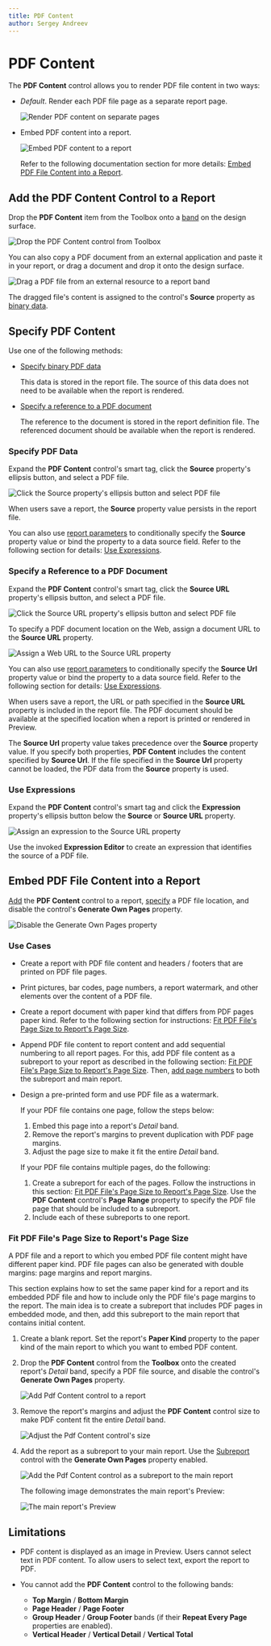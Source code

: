 ```yaml
---
title: PDF Content
author: Sergey Andreev
---
```


# PDF Content

The **PDF Content** control allows you to render PDF file content in two ways:

* *Default*. Render each PDF file page as a separate report page.
    
    ![Render PDF content on separate pages](../../../../../images/eurd-win-pdf-content-diagram.png)

* Embed PDF content into a report.

    ![Embed PDF content to a report](../../../../../images/xrpdfcontent-generate-own-pages-on.png)

    Refer to the following documentation section for more details: [Embed PDF File Content into a Report](#embed-pdf-file-content-into-a-report).

## Add the PDF Content Control to a Report

Drop the **PDF Content** item from the Toolbox onto a [band](../../introduction-to-banded-reports.md) on the design surface.

![Drop the PDF Content control from Toolbox](../../../../../images/xrpdfcontent-drop-from-toolbox.png)

You can also copy a PDF document from an external application and paste it in your report, or drag a document and drop it onto the design surface.

![Drag a PDF file from an external resource to a report band](../../../../../images/xrpdfcontent-drag-file.png)

The dragged file's content is assigned to the control's **Source** property as [binary data](#specify-pdf-data).

## Specify PDF Content

Use one of the following methods:

* [Specify binary PDF data](#specify-pdf-data)

    This data is stored in the report file. The source of this data does not need to be available when the report is rendered.

* [Specify a reference to a PDF document](#specify-a-reference-to-a-pdf-document)

    The reference to the document is stored in the report definition file. The referenced document should be available when the report is rendered.

### Specify PDF Data

Expand the **PDF Content** control's smart tag, click the **Source** property's ellipsis button, and select a PDF file.

![Click the Source property's ellipsis button and select PDF file](../../../../../images/xrpdfcontent-source-ellipsis.png)

When users save a report, the **Source** property value persists in the report file.

You can also use [report parameters](../../use-report-parameters.md) to conditionally specify the **Source** property value or bind the property to a data source field. Refer to the following section for details: [Use Expressions](#use-expressions).

### Specify a Reference to a PDF Document

Expand the **PDF Content** control's smart tag, click the **Source URL** property's ellipsis button, and select a PDF file.

![Click the Source URL property's ellipsis button and select PDF file](../../../../../images/xrpdfcontent-sourceurl-ellipsis.png)

To specify a PDF document location on the Web, assign a document URL to the **Source URL** property.

![Assign a Web URL to the Source URL property](../../../../../images/xrpdfcontent-sourceurl.png)

You can also use [report parameters](../../use-report-parameters.md) to conditionally specify the **Source Url** property value or bind the property to a data source field. Refer to the following section for details: [Use Expressions](#use-expressions).

When users save a report, the URL or path specified in the **Source URL** property is included in the report file. The PDF document should be available at the specified location when a report is printed or rendered in Preview.

The **Source Url** property value takes precedence over the **Source** property value. If you specify both properties, **PDF Content** includes the content specified by **Source Url**. If the file specified in the **Source Url** property cannot be loaded, the PDF data from the **Source** property is used.

### Use Expressions

Expand the **PDF Content** control's smart tag and click the **Expression** property's ellipsis button below the **Source** or **Source URL** property.

![Assign an expression to the Source URL property](../../../../../images/xrpdfcontent-sourceurl-expression.png)

Use the invoked **Expression Editor** to create an expression that identifies the source of a PDF file.

## Embed PDF File Content into a Report

[Add](#add-the-pdf-content-control-to-a-report) the **PDF Content** control to a report, [specify](#specify-pdf-content) a PDF file location, and disable the control's **Generate Own Pages** property.

![Disable the Generate Own Pages property](../../../../../images/disable-generate-own-pages-property.png)

### Use Cases

* Create a report with PDF file content and headers / footers that are printed on PDF file pages.

* Print pictures, bar codes, page numbers, a report watermark, and other elements over the content of a PDF file.

* Create a report document with paper kind that differs from PDF pages paper kind. Refer to the following section for instructions: [Fit PDF File's Page Size to Report's Page Size](#fit-pdf-files-page-size-to-reports-page-size).

* Append PDF file content to report content and add sequential numbering to all report pages. For this, add PDF file content as a subreport to your report as described in the following section: [Fit PDF File's Page Size to Report's Page Size](#fit-pdf-files-page-size-to-reports-page-size). Then, [add page numbers](../../add-navigation/add-page-numbers.md) to both the subreport and main report. 

* Design a pre-printed form and use PDF file as a watermark.

    If your PDF file contains one page, follow the steps below:
    1. Embed this page into a report's *Detail* band.
    2. Remove the report's margins to prevent duplication with PDF page margins.
    3. Adjust the page size to make it fit the entire *Detail* band.

    If your PDF file contains multiple pages, do the following:
    1. Create a subreport for each of the pages. Follow the instructions in this section: [Fit PDF File's Page Size to Report's Page Size](#fit-pdf-files-page-size-to-reports-page-size). Use the **PDF Content** control's **Page Range** property to specify the PDF file page that should be included to a subreport.
    2. Include each of these subreports to one report.

### Fit PDF File's Page Size to Report's Page Size

A PDF file and a report to which you embed PDF file content might have different paper kind. PDF file pages can also be generated with double margins: page margins and report margins. 

This section explains how to set the same paper kind for a report and its embedded PDF file and how to include only the PDF file's page margins to the report. The main idea is to create a subreport that includes PDF pages in embedded mode, and then, add this subreport to the main report that contains initial content.

1. Create a blank report. Set the report's **Paper Kind** property to the paper kind of the main report to which you want to embed PDF content.

2. Drop the **PDF Content** control from the **Toolbox** onto the created report's _Detail_ band, specify a PDF file source, and disable the control's **Generate Own Pages** property.

    ![Add Pdf Content control to a report](../../../../../images/xrpdfcontent-add-to-a-report.png)

3. Remove the report's margins and adjust the **PDF Content** control size to make PDF content fit the entire *Detail* band.

    ![Adjust the Pdf Content control's size](../../../../../images/xrpdfcontent-adjust-size.png)

4. Add the report as a subreport to your main report. Use the [Subreport](subreport.md) control with the **Generate Own Pages** property enabled.

    ![Add the Pdf Content control as a subreport to the main report](../../../../../images/xrpdfcontent-add-as-subreport.png)

    The following image demonstrates the main report's Preview:

    ![The main report's Preview](../../../../../images/xrpdfcontent-main-report-preview.png)

## Limitations

* PDF content is displayed as an image in Preview. Users cannot select text in PDF content. To allow users to select text, export the report to PDF.

* You cannot add the **PDF Content** control to the following bands:
    * **Top Margin** / **Bottom Margin**
    * **Page Header** / **Page Footer**
    * **Group Header** / **Group Footer** bands (if their **Repeat Every Page** properties are enabled).
    * **Vertical Header** / **Vertical Detail** / **Vertical Total**
